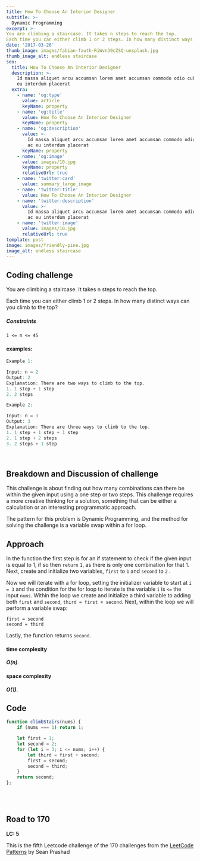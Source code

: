 ```yaml
---
title: How To Choose An Interior Designer
subtitle: >-
  Dynamic Programming
excerpt: >-
You are climbing a staircase. It takes n steps to reach the top.
Each time you can either climb 1 or 2 steps. In how many distinct ways can you climb to the top?
date: '2017-03-26'
thumb_image: images/fabian-fauth-RiWvn39cZSQ-unsplash.jpg
thumb_image_alt: endless staircase
seo:
  title: How To Choose An Interior Designer
  description: >-
    Id massa aliquet arcu accumsan lorem amet accumsan commodo odio cubilia ac
    eu interdum placerat
  extra:
    - name: 'og:type'
      value: article
      keyName: property
    - name: 'og:title'
      value: How To Choose An Interior Designer
      keyName: property
    - name: 'og:description'
      value: >-
        Id massa aliquet arcu accumsan lorem amet accumsan commodo odio cubilia
        ac eu interdum placerat
      keyName: property
    - name: 'og:image'
      value: images/10.jpg
      keyName: property
      relativeUrl: true
    - name: 'twitter:card'
      value: summary_large_image
    - name: 'twitter:title'
      value: How To Choose An Interior Designer
    - name: 'twitter:description'
      value: >-
        Id massa aliquet arcu accumsan lorem amet accumsan commodo odio cubilia
        ac eu interdum placerat
    - name: 'twitter:image'
      value: images/10.jpg
      relativeUrl: true
template: post
image: images/friendly-pine.jpg
image_alt: endless staircase
---
```


## Coding challenge

You are climbing a staircase. It takes n steps to reach the top.

Each time you can either climb 1 or 2 steps. In how many distinct ways can you climb to the top?

##### Constraints


`1 <= n <= 45
`

#### examples:


```javascript
Example 1:

Input: n = 2
Output: 2
Explanation: There are two ways to climb to the top.
1. 1 step + 1 step
2. 2 steps

Example 2:

Input: n = 3
Output: 3
Explanation: There are three ways to climb to the top.
1. 1 step + 1 step + 1 step
2. 1 step + 2 steps
3. 2 steps + 1 step
```
<br>

## Breakdown and Discussion of challenge

This challenge is about finding out how many combinations can there be within the given input using a one step or two steps. This challenge requires a more creative thinking for a solution, something that can be either a calculation or an interesting programmatic approach.

The pattern for this problem is Dynamic Programming, and the method for solving the challenge is a variable swap within a for loop.


## Approach

In the function the first step is for an if statement to check if the given input is equal to 1, if so then `return` `1`, as there is only  one combination for that 1. Next, create and initialize two variables, `first` to `1` and `second` to `2` . 

Now we will iterate with a for loop, setting the initializer variable to start at `i = 3` and the condition for the for loop to iterate is the variable `i` is `<=` the input `nums`. Within the loop we create and initialize a third variable to adding both `first` and `second`, `third = first + second`. Next, within the loop we will perform a variable swap:

`first = second` <br>
`second = third`

Lastly, the function returns `second`.


#### time complexity

 _**O(n)**_.

#### space complexity

_***O(1)***_.

## Code

```javascript
function climbStairs(nums) {
    if (nums === 1) return 1;

    let first = 1;
    let second = 2;
    for (let i = 3; i <= nums; i++) {
        let third = first + second;
        first = second;
        second = third;
    }
    return second;
};
```

<br>
<br>

## Road to 170

**LC: 5**

This is the fifth Leetcode challenge of the 170 challenges from the [LeetCode Patterns](https://seanprashad.com/leetcode-patterns/) by Sean Prashad